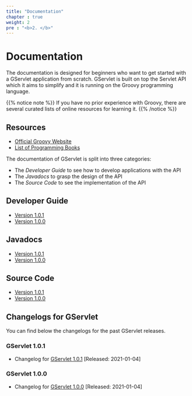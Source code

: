```yaml
---
title: "Documentation"
chapter : true
weight: 2
pre : "<b>2. </b>"
---
```


# Documentation

The documentation  is designed for beginners who want to get started with a GServlet application from scratch. GServlet is built on top the Servlet API which it aims to simplify and it is running on the Groovy programming language. 

{{% notice note %}}
If you have no prior experience with Groovy, there are several curated lists of online resources for learning it.
{{% /notice %}}

## Resources

* [Official Groovy Website](https://groovy-lang.org)
* [List of Programming Books](https://groovy-lang.org/learn.html#books)

The documentation of GServlet is split into three categories:

* The _Developer Guide_ to see how to develop applications with the API
* The _Javadocs_ to grasp the design of the API
* The _Source Code_ to see the implementation of the API

## Developer Guide

* [Version 1.0.1](/docs/1.0.1) 
* [Version 1.0.0](/docs/1.0.0)

## Javadocs

* [Version 1.0.1](/javadocs/1.0.1) 
* [Version 1.0.0](/javadocs/1.0.0)

## Source Code

* [Version 1.0.1](/sources/1.0.1)
* [Version 1.0.0](/sources/1.0.0)

## Changelogs for GServlet

You can find below the changelogs for the past GServlet releases.

### GServlet 1.0.1

* Changelog for [GServlet 1.0.1](/changelogs/1.0.1)  [Released: 2021-01-04]

### GServlet 1.0.0

* Changelog for [GServlet 1.0.0](/changelogs/1.0.0)  [Released: 2021-01-04]